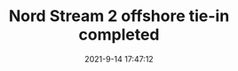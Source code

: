 ---
"title": "Nord Stream 2 offshore tie-in completed"
"date": "2021-9-14 17:47:12"
"feed_name": "OFFSHOREMAG"
"feed_website": "https://www.offshore-mag.com/"
"feed_rss": "https://www.offshore-mag.com/__rss/website-scheduled-content.xml?input=%7B%22sectionAlias%22%3A%22home%22%7D"
"link": "https://www.offshore-mag.com/pipelines/article/14210301/nord-stream-2-offshore-tiein-completed"
"file": "_posts/2021-1-1-d7da0b4c4a0500fd4cc479355011e7161e8107bf.md"
"accident": "0"
"drilling": "0"
---
